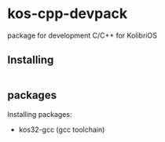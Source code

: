 # kos-cpp-devpack
package for development C/C++ for KolibriOS




## Installing

```

```

## packages

Installing packages:

+ kos32-gcc (gcc toolchain)
